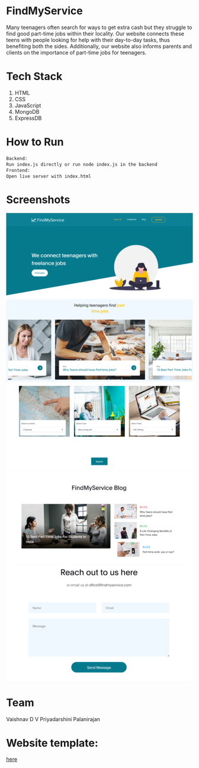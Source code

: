 # FindMyService
Many teenagers often search for ways to get extra cash but they struggle to find good part-time jobs within their locality.
Our website connects these teens with people looking for help with their day-to-day tasks, thus benefiting both the sides.
Additionally, our website also informs parents and clients on the importance of part-time jobs for teenagers.
                         
# Tech Stack
1. HTML
2. CSS
3. JavaScript
4. MongoDB
5. ExpressDB

# How to Run
    Backend:
    Run index.js directly or run node index.js in the backend
    Frontend:
    Open live server with index.html

# Screenshots
![Home page](readme-img/image.png)
![Links to informative blogs](readme-img/image-1.png)
![Find a job page](readme-img/image-2.png)
![Blog page](readme-img/image-3.png)
![Contact Us](readme-img/image-4.png)


# Team
Vaishnav D V
Priyadarshini Palanirajan




# Website template: 
[here](https://www.free-css.com/free-css-templates/page263/digital-trend)
